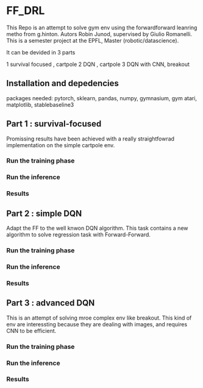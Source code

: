 # FF_DRL
This Repo is an attempt to solve gym env using the forwardforward leanring metho from g.hinton. Autors Robin Junod, supervised by Giulio Romanelli. This is a semester project at the EPFL, Master (robotic/datascience).

It can be devided in 3 parts

1 survival focused , cartpole 
2 DQN , cartpole 
3 DQN with CNN, breakout

## Installation and depedencies
packages needed: pytorch, sklearn, pandas, numpy, gymnasium, gym atari, matplotlib, stablebaseline3


## Part 1 : survival-focused

Promissing results have been achieved with a really straightfowrad implementation on the simple cartpole env.
### Run the training phase
### Run the inference 
### Results

## Part 2 : simple DQN
Adapt the FF to the well knwon DQN algorithm. This task contains a new algorithm to solve regression task with Forward-Forward. 

### Run the training phase
### Run the inference 
### Results


## Part 3 : advanced DQN
This is an attempt of solving mroe complex env like breakout. This kind of env are interessting because they are dealing with images, and requires CNN to be efficient. 
### Run the training phase
### Run the inference 
### Results